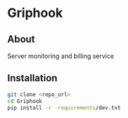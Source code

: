 # Griphook

## About

Server monitoring and billing service

## Installation

```bash
git clone <repo_url>
cd Griphook
pip install -r -requirements/dev.txt
```